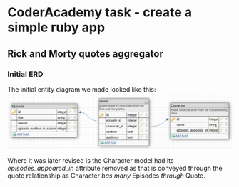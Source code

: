 # CoderAcademy task - create a simple ruby app
## Rick and Morty quotes aggregator

### Initial ERD
The initial entity diagram we made looked like this:
![initial entity relationship diagram](readme-assets/initial-erd.png)

Where it was later revised is the Character model had its *episodes_appeared_in* attribute removed as that is conveyed through the quote relationship as Character *has many* Episodes *through* Quote.
